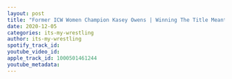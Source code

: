 ```yaml
---
layout: post
title: "Former ICW Women Champion Kasey Owens | Winning The Title Meant Everything | #8"
date: 2020-12-05
categories: its-my-wrestling
author: its-my-wrestling
spotify_track_id: 
youtube_video_id: 
apple_track_id: 1000501461244
youtube_metadata: 
---
```

